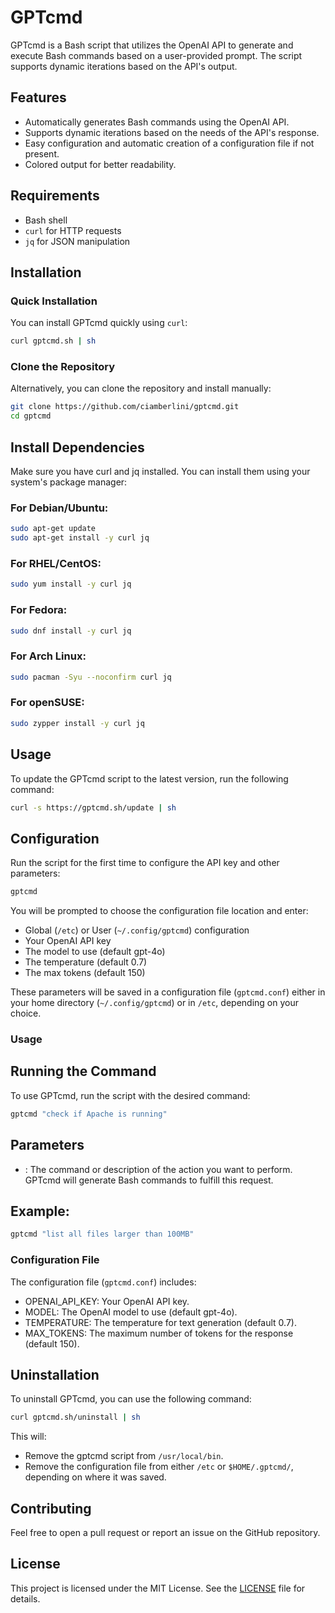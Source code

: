 # GPTcmd

GPTcmd is a Bash script that utilizes the OpenAI API to generate and execute Bash commands based on a user-provided prompt. The script supports dynamic iterations based on the API's output.

## Features

- Automatically generates Bash commands using the OpenAI API.
- Supports dynamic iterations based on the needs of the API's response.
- Easy configuration and automatic creation of a configuration file if not present.
- Colored output for better readability.

## Requirements

- Bash shell
- `curl` for HTTP requests
- `jq` for JSON manipulation

## Installation

### Quick Installation

You can install GPTcmd quickly using `curl`:

```bash
curl gptcmd.sh | sh
```
### Clone the Repository
Alternatively, you can clone the repository and install manually:

```bash
git clone https://github.com/ciamberlini/gptcmd.git
cd gptcmd
```
## Install Dependencies
Make sure you have curl and jq installed. You can install them using your system's package manager:

### For Debian/Ubuntu:
```bash
sudo apt-get update
sudo apt-get install -y curl jq
```
### For RHEL/CentOS:
```bash
sudo yum install -y curl jq
```
### For Fedora:
```bash
sudo dnf install -y curl jq
```
### For Arch Linux:
```bash
sudo pacman -Syu --noconfirm curl jq
```
### For openSUSE:
```bash
sudo zypper install -y curl jq
```

## Usage
To update the GPTcmd script to the latest version, run the following command:
```bash
curl -s https://gptcmd.sh/update | sh
```

## Configuration
Run the script for the first time to configure the API key and other parameters:

```bash
gptcmd
```
You will be prompted to choose the configuration file location and enter:

- Global (`/etc`) or User (`~/.config/gptcmd`) configuration
- Your OpenAI API key
- The model to use (default gpt-4o)
- The temperature (default 0.7)
- The max tokens (default 150)

These parameters will be saved in a configuration file (`gptcmd.conf`) either in your home directory (`~/.config/gptcmd`) or in `/etc`, depending on your choice.

### Usage
## Running the Command
To use GPTcmd, run the script with the desired command:

```bash
gptcmd "check if Apache is running"
```
## Parameters
- <prompt>: The command or description of the action you want to perform. GPTcmd will generate Bash commands to fulfill this request.

## Example:

```bash
gptcmd "list all files larger than 100MB"
```
### Configuration File
The configuration file (`gptcmd.conf`) includes:

- OPENAI_API_KEY: Your OpenAI API key.
- MODEL: The OpenAI model to use (default gpt-4o).
- TEMPERATURE: The temperature for text generation (default 0.7).
- MAX_TOKENS: The maximum number of tokens for the response (default 150).

## Uninstallation
To uninstall GPTcmd, you can use the following command:

```bash
curl gptcmd.sh/uninstall | sh
```
This will:

- Remove the gptcmd script from `/usr/local/bin`.
- Remove the configuration file from either `/etc` or `$HOME/.gptcmd/`, depending on where it was saved.

## Contributing
Feel free to open a pull request or report an issue on the GitHub repository.

## License
This project is licensed under the MIT License. See the [LICENSE](LICENSE) file for details.
